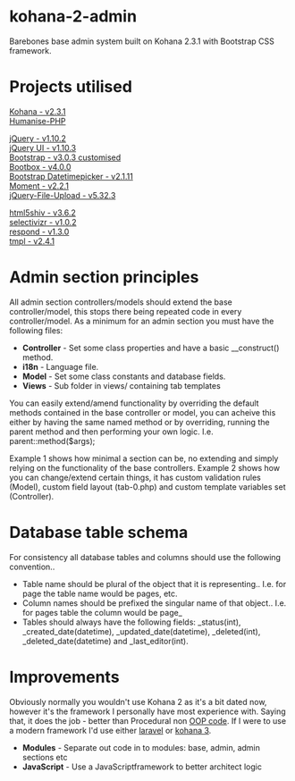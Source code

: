 kohana-2-admin
==============
Barebones base admin system built on Kohana 2.3.1 with Bootstrap CSS framework.

Projects utilised
=================
[Kohana - v2.3.1](https://github.com/Snaver/kohana-2.3.1)  
[Humanise-PHP](https://github.com/iantearle/Humanise-PHP)

[jQuery - v1.10.2](https://github.com/jquery/jquery)  
[jQuery UI - v1.10.3](https://github.com/jquery/jquery-ui)  
[Bootstrap - v3.0.3 customised](https://github.com/twbs/bootstrap)  
[Bootbox - v4.0.0](https://github.com/makeusabrew/bootbox)  
[Bootstrap Datetimepicker - v2.1.11](https://github.com/Eonasdan/bootstrap-datetimepicker)  
[Moment - v2.2.1](https://github.com/moment/moment)  
[jQuery-File-Upload - v5.32.3](https://github.com/blueimp/jQuery-File-Upload)  

[html5shiv - v3.6.2](https://github.com/aFarkas/html5shiv)  
[selectivizr - v1.0.2](https://github.com/keithclark/selectivizr)  
[respond - v1.3.0](https://github.com/scottjehl/Respond)  
[tmpl - v2.4.1](https://github.com/blueimp/JavaScript-Templates)

Admin section principles
========================
All admin section controllers/models should extend the base controller/model, this stops there being repeated code in every controller/model. As a minimum for an admin section you must have the following files:

* **Controller** - Set some class properties and have a basic __construct() method.  
* **i18n** - Language file.  
* **Model** - Set some class constants and database fields.  
* **Views** - Sub folder in views/ containing tab templates  

You can easily extend/amend functionality by overriding the default methods contained in the base controller or model, you can acheive this either by having the same named method or by overriding, running the parent method and then performing your own logic. I.e. parent::method($args);

Example 1 shows how minimal a section can be, no extending and simply relying on the functionality of the base controllers. Example 2 shows how you can change/extend certain things, it has custom validation rules (Model), custom field layout (tab-0.php) and custom template variables set (Controller).

Database table schema
=====================
For consistency all database tables and columns should use the following convention..  

* Table name should be plural of the object that it is representing.. I.e. for page the table name would be pages, etc.
* Column names should be prefixed the singular name of that object.. I.e. for pages table the column would be page_
* Tables should always have the following fields: _status(int), _created_date(datetime), _updated_date(datetime), _deleted(int), _deleted_date(datetime) and _last_editor(int).

Improvements
============
Obviously normally you wouldn't use Kohana 2 as it's a bit dated now, however it's the framework I personally have most experience with. Saying that, it does the job - better than Procedural non [OOP code](http://stackoverflow.com/questions/1530868/simple-explanation-php-oop-vs-procedural). If I were to use a modern framework I'd use either [laravel](https://github.com/laravel/laravel) or [kohana 3](https://github.com/kohana/kohana).

* **Modules** - Separate out code in to modules: base, admin, admin sections etc
* **JavaScript** - Use a JavaScript‎framework to better architect logic
 

